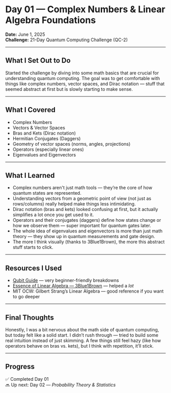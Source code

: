 # Day 01 — Complex Numbers & Linear Algebra Foundations  
**Date:** June 1, 2025  
**Challenge:** 21-Day Quantum Computing Challenge (QC-2)

---

## What I Set Out to Do  
Started the challenge by diving into some math basics that are crucial for understanding quantum computing. The goal was to get comfortable with things like complex numbers, vector spaces, and Dirac notation — stuff that seemed abstract at first but is slowly starting to make sense.

---

## What I Covered  
- Complex Numbers  
- Vectors & Vector Spaces  
- Bras and Kets (Dirac notation)  
- Hermitian Conjugates (Daggers)  
- Geometry of vector spaces (norms, angles, projections)  
- Operators (especially linear ones)  
- Eigenvalues and Eigenvectors

---

## What I Learned  
- Complex numbers aren't just math tools — they’re the core of how quantum states are represented.  
- Understanding vectors from a geometric point of view (not just as rows/columns) really helped make things less intimidating.  
- Dirac notation (bras and kets) looked confusing at first, but it actually simplifies a lot once you get used to it.  
- Operators and their conjugates (daggers) define how states change or how we observe them — super important for quantum gates later.  
- The whole idea of eigenvalues and eigenvectors is more than just math theory — they show up in quantum measurements and gate design.  
- The more I think visually (thanks to 3Blue1Brown), the more this abstract stuff starts to click.

---

## Resources I Used  
- [Qubit Guide](https://qubit.guide) — very beginner-friendly breakdowns  
- [Essence of Linear Algebra — 3Blue1Brown](https://www.youtube.com/playlist?list=PLZHQObOWTQDPD3MizzM2xVFitgF8hE_ab) — helped a *lot*  
- MIT OCW: Gilbert Strang’s Linear Algebra — good reference if you want to go deeper

---

## Final Thoughts  
Honestly, I was a bit nervous about the math side of quantum computing, but today felt like a solid start. I didn’t rush through — tried to build some real intuition instead of just skimming. A few things still feel hazy (like how operators behave on bras vs. kets), but I think with repetition, it’ll stick.

---

## Progress  
✅ Completed Day 01  
🔜 Up next: Day 02 — *Probability Theory & Statistics*
